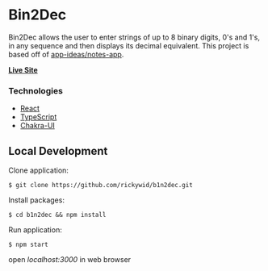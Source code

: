 # Bin2Dec

Bin2Dec allows the user to enter strings of up to 8 binary digits, 0's and 1's, in any sequence and then displays its decimal equivalent. This project is based off of [app-ideas/notes-app](https://github.com/florinpop17/app-ideas/blob/master/Projects/1-Beginner/Notes-App.md).

**[Live Site](https://rickywid.github.io/notes-app/)**

### Technologies
- [React](https://reactjs.org/)
- [TypeScript](https://www.typescriptlang.org/)
- [Chakra-UI](https://chakra-ui.com/)

## Local Development

Clone application:

`$ git clone https://github.com/rickywid/b1n2dec.git`

Install packages:

`$ cd b1n2dec && npm install`

Run application:

`$ npm start`

open *localhost:3000* in web browser
